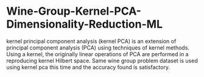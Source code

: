 # Wine-Group-Kernel-PCA-Dimensionality-Reduction-ML
kernel principal component analysis (kernel PCA) is an extension of principal component analysis (PCA) using techniques of kernel methods. Using a kernel, the originally linear operations of PCA are performed in a reproducing kernel Hilbert space. Same wine group problem dataset is used using kernel pca this time and the accuracy found is satisfactory. 
